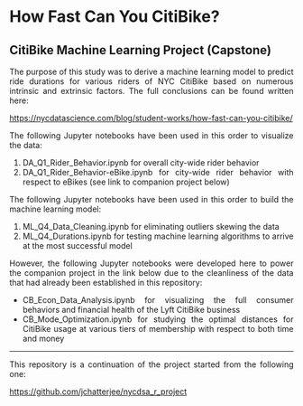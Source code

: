 # How Fast Can You CitiBike?
## CitiBike Machine Learning Project (Capstone)
 
<p align="justify">The purpose of this study was to derive a machine learning model to predict ride durations for various riders of NYC CitiBike based on numerous intrinsic and extrinsic factors. The full conclusions can be found written here:</p>

https://nycdatascience.com/blog/student-works/how-fast-can-you-citibike/

<p align="justify">The following Jupyter notebooks have been used in this order to visualize the data:</p>

<ol align="justify">
 <li>DA_Q1_Rider_Behavior.ipynb for overall city-wide rider behavior</li>
 <li>DA_Q1_Rider_Behavior-eBike.ipynb for city-wide rider behavior with respect to eBikes (see link to companion project below)</li>
</ol>

<p align="justify">The following Jupyter notebooks have been used in this order to build the machine learning model:</p>

<ol align="justify">
 <li>ML_Q4_Data_Cleaning.ipynb for eliminating outliers skewing the data</li>
 <li>ML_Q4_Durations.ipynb for testing machine learning algorithms to arrive at the most successful model</li>
</ol>

<p align="justify">However, the following Jupyter notebooks were developed here to power the companion project in the link below due to the cleanliness of the data that had already been established in this repository:</p>

<ul align="justify">
 <li>CB_Econ_Data_Analysis.ipynb for visualizing the full consumer behaviors and financial health of the Lyft CitiBike business</li>
 <li>CB_Mode_Optimization.ipynb for studying the optimal distances for CitiBike usage at various tiers of membership with respect to both time and money</li>
</ul>

***

<p align="justify">This repository is a continuation of the project started from the following one:</p>

https://github.com/jchatterjee/nycdsa_r_project
